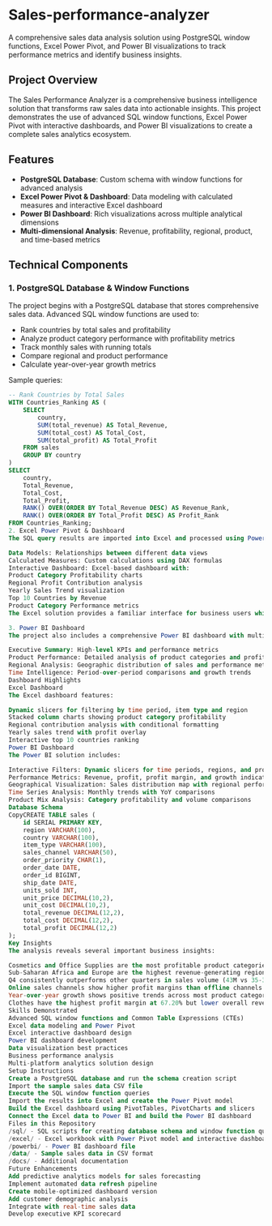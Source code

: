 # Sales-performance-analyzer
A comprehensive sales data analysis solution using PostgreSQL window functions, Excel Power Pivot, and Power BI visualizations to track performance metrics and identify business insights.

## Project Overview

The Sales Performance Analyzer is a comprehensive business intelligence solution that transforms raw sales data into actionable insights. This project demonstrates the use of advanced SQL window functions, Excel Power Pivot with interactive dashboards, and Power BI visualizations to create a complete sales analytics ecosystem.

## Features

- **PostgreSQL Database**: Custom schema with window functions for advanced analysis
- **Excel Power Pivot & Dashboard**: Data modeling with calculated measures and interactive Excel dashboard
- **Power BI Dashboard**: Rich visualizations across multiple analytical dimensions
- **Multi-dimensional Analysis**: Revenue, profitability, regional, product, and time-based metrics

## Technical Components

### 1. PostgreSQL Database & Window Functions

The project begins with a PostgreSQL database that stores comprehensive sales data. Advanced SQL window functions are used to:

- Rank countries by total sales and profitability
- Analyze product category performance with profitability metrics
- Track monthly sales with running totals
- Compare regional and product performance
- Calculate year-over-year growth metrics

Sample queries:
```sql
-- Rank Countries by Total Sales
WITH Countries_Ranking AS (
    SELECT 
        country, 
        SUM(total_revenue) AS Total_Revenue,
        SUM(total_cost) AS Total_Cost,
        SUM(total_profit) AS Total_Profit
    FROM sales
    GROUP BY country
)
SELECT 
    country,
    Total_Revenue,
    Total_Cost,
    Total_Profit,
    RANK() OVER(ORDER BY Total_Revenue DESC) AS Revenue_Rank,
    RANK() OVER(ORDER BY Total_Profit DESC) AS Profit_Rank
FROM Countries_Ranking;
2. Excel Power Pivot & Dashboard
The SQL query results are imported into Excel and processed using Power Pivot to create:

Data Models: Relationships between different data views
Calculated Measures: Custom calculations using DAX formulas
Interactive Dashboard: Excel-based dashboard with:
Product Category Profitability charts
Regional Profit Contribution analysis
Yearly Sales Trend visualization
Top 10 Countries by Revenue
Product Category Performance metrics
The Excel solution provides a familiar interface for business users while leveraging the power of Power Pivot for advanced analytics.

3. Power BI Dashboard
The project also includes a comprehensive Power BI dashboard with multiple analytical pages:

Executive Summary: High-level KPIs and performance metrics
Product Performance: Detailed analysis of product categories and profitability
Regional Analysis: Geographic distribution of sales and performance metrics
Time Intelligence: Period-over-period comparisons and growth trends
Dashboard Highlights
Excel Dashboard
The Excel dashboard features:

Dynamic slicers for filtering by time period, item type and region
Stacked column charts showing product category profitability
Regional contribution analysis with conditional formatting
Yearly sales trend with profit overlay
Interactive top 10 countries ranking
Power BI Dashboard
The Power BI solution includes:

Interactive Filters: Dynamic slicers for time periods, regions, and product categories
Performance Metrics: Revenue, profit, profit margin, and growth indicators
Geographical Visualization: Sales distribution map with regional performance
Time Series Analysis: Monthly trends with YoY comparisons
Product Mix Analysis: Category profitability and volume comparisons
Database Schema
CopyCREATE TABLE sales (
    id SERIAL PRIMARY KEY,
    region VARCHAR(100),
    country VARCHAR(100),
    item_type VARCHAR(100),
    sales_channel VARCHAR(50),
    order_priority CHAR(1),
    order_date DATE,
    order_id BIGINT,
    ship_date DATE,
    units_sold INT,
    unit_price DECIMAL(10,2),
    unit_cost DECIMAL(10,2),
    total_revenue DECIMAL(12,2),
    total_cost DECIMAL(12,2),
    total_profit DECIMAL(12,2)
);
Key Insights
The analysis reveals several important business insights:

Cosmetics and Office Supplies are the most profitable product categories with margins of 39.77% and 19.39% respectively
Sub-Saharan Africa and Europe are the highest revenue-generating regions
Q4 consistently outperforms other quarters in sales volume (43M vs 35-37M in other quarters)
Online sales channels show higher profit margins than offline channels
Year-over-year growth shows positive trends across most product categories with an overall growth of 8.09%
Clothes have the highest profit margin at 67.20% but lower overall revenue compared to other categories
Skills Demonstrated
Advanced SQL window functions and Common Table Expressions (CTEs)
Excel data modeling and Power Pivot
Excel interactive dashboard design
Power BI dashboard development
Data visualization best practices
Business performance analysis
Multi-platform analytics solution design
Setup Instructions
Create a PostgreSQL database and run the schema creation script
Import the sample sales data CSV file
Execute the SQL window function queries
Import the results into Excel and create the Power Pivot model
Build the Excel dashboard using PivotTables, PivotCharts and slicers
Connect the Excel data to Power BI and build the Power BI dashboard
Files in this Repository
/sql/ - SQL scripts for creating database schema and window function queries
/excel/ - Excel workbook with Power Pivot model and interactive dashboard
/powerbi/ - Power BI dashboard file
/data/ - Sample sales data in CSV format
/docs/ - Additional documentation
Future Enhancements
Add predictive analytics models for sales forecasting
Implement automated data refresh pipeline
Create mobile-optimized dashboard version
Add customer demographic analysis
Integrate with real-time sales data
Develop executive KPI scorecard
